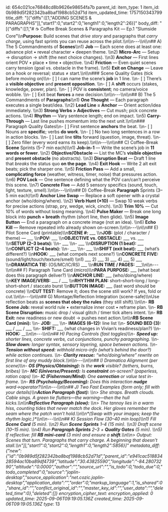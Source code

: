 id: 654c021ce76848cd8b9626e98654fa7b
parent_id: 
item_type: 1
item_id: 0b989d5f282342ba8baf1988cb52d71d
item_updated_time: 1757150343799
title_diff: "[{\"diffs\":[[1,\"ADDING SCENES & PARAGRAPHS\"]],\"start1\":0,\"start2\":0,\"length1\":0,\"length2\":26}]"
body_diff: "[{\"diffs\":[[1,\"# ☕ Coffee Break Scenes & Paragraphs Kit — Ep.1 “Slumside Core”\\\n**Purpose:** Build scenes that *drive story* and paragraphs that *carry charge*, using fast sprints you can reuse across the pilot.\\\n\\\n---\\\n\\\n## A) The 5 Commandments of **Scenes**\\\n1) **Job** — Each scene does at least one: advance plot • reveal character • deepen theme.  \\\n2) **Micro-Arc** — Setup → disruption → shift (the next choice changes).  \\\n3) **Anchor** — First lines orient POV • place • time • objective.  \\\n4) **Friction** — Even quiet scenes carry tension (goal vs. obstacle in the frame).  \\\n5) **Exit on Change** — Leave on a hook or reversal; status ≠ start.\\\n\\\n### Scene Quality Gates (tick before moving on)\\\n- [ ] I can name the scene’s **job** in 1 line.  \\\n- [ ] There’s a **visible objective** and **present opposition**.  \\\n- [ ] A **shift** occurs (stakes, knowledge, power, plan).  \\\n- [ ] POV is **consistent**; no camera/voice wobble.  \\\n- [ ] Exit beat **forces** a new decision.\\\n\\\n---\\\n\\\n## B) The 5 Commandments of **Paragraphs**\\\n1) **One Thought** — Each paragraph executes a single beat/idea.  \\\n2) **Lead Line = Anchor** — Orient action/idea immediately.  \\\n3) **Strong Verbs > Adjectives** — Cut mush; pick concrete actions.  \\\n4) **Rhythm** — Vary sentence length; end on impact.  \\\n5) **Carry-Through** — Last line pushes momentum into the next unit.\\\n\\\n### Paragraph Quality Gates\\\n- [ ] First sentence **anchors** the beat.  \\\n- [ ] Nouns are **specific**; verbs **do work**.  \\\n- [ ] No two long sentences in a row in action blocks.  \\\n- [ ] Last line **tilts** forward (question, image, threat).  \\\n- [ ] Zero filler (every word earns its keep).\\\n\\\n---\\\n\\\n## C) Coffee-Break **Scene** Sprints (5–7 min each)\\\n1) **Job-in-1** — Write the scene’s job in **11 words or fewer**.  \\\n2) **Objective/Obstacle** — List the MC’s **visible objective** and **present obstacle** (no abstracts).  \\\n3) **Disruption Beat** — Draft 1 line that *breaks* the status quo **on the page**.  \\\n4) **Exit Hook** — Write 2 alt exit beats; pick the sharper one.  \\\n5) **Friction Pass** — Add a small, **complicating force** (weather, witness, timer, noise) that pressures action.  \\\n6) **POV Lock** — One sentence defining what the POV can/can’t perceive this scene.  \\\n7) **Concrete Five** — Add 5 sensory specifics (sound, touch, light, texture, smell).\\\n\\\n---\\\n\\\n## D) Coffee-Break **Paragraph** Sprints (3–5 min each)\\\n1) **Anchor Line Swap** — Replace a soft opener with a crystal anchor (who/doing/where).  \\\n2) **Verb Hunt (×10)** — Swap 10 weak verbs for precise actions (strap, pry, wedge, wick, cinch).  \\\n3) **Trim 10%** — Cut 10% of words without losing meaning.  \\\n4) **Pulse Maker** — Break one long block into **punch + breath** rhythm (short line, then glide).  \\\n5) **Image Button** — End a paragraph on a concrete image (not an idea).  \\\n6) **Echo Kill** — Remove repeated info already shown on-screen.\\\n\\\n---\\\n\\\n## E) Pilot Scene Card (printable)\\\n**SCENE #:** ___  \\\n**JOB:** (plot / character / theme) — ___  \\\n**POV:** ___  \\\n**OBJECTIVE vs. OBSTACLE:** ___ vs. ___  \\\n**SETUP (2–3 beats):**  \\\n- ___  \\\n- ___  \\\n**DISRUPTION (1 beat):** ___  \\\n**CONFLICT (2–4 beats):**  \\\n- ___  \\\n- ___  \\\n**SHIFT (exit beat):** ___ (what’s different?)  \\\n**HOOK:** ___ (what compels next scene?)  \\\n**CONCRETE FIVE:** (sound/light/touch/texture/smell)  \\\n1) ___  2) ___  3) ___  4) ___  5) ___  \\\n**DRAMATICA TIE:** (OS/MC/IC/RS) ___  \\\n**RUN TIME / PAGES:** ___\\\n\\\n---\\\n\\\n## F) Paragraph Tune Card (micro)\\\n**PARA PURPOSE:** ___ (what beat does this paragraph deliver?)  \\\n**ANCHOR LINE:** ___ (who/doing/where)  \\\n**KEY IMAGE/VERB:** ___ / ___  \\\n**RHYTHM PLAN:** short–short–long / long–short–short / staccato burst  \\\n**BUTTON IMAGE:** ___ (last word should be concrete)  \\\n**CUT TEST:** Remove it; does the scene still work? If yes, fold or cut.\\\n\\\n---\\\n\\\n## G) Montage/Reflection Integration (scene-safe)\\\nUse reflection beats as **scenes that obey the rules** (they still shift).\\\n\\\n- **RB Scene Job:** reveal world rule • externalize inner cost • reframe plan.  \\\n- **RB Scene Disruption:** music drop / visual glitch / timer tick alters intent.  \\\n- **RB Exit:** new readiness or new doubt → pushes next action.\\\n\\\n**RB Scene Card (mini):**  \\\n- **JOB:** ___  \\\n- **IMAGES (6–12):** line list  \\\n- **SOUND BED (3):** ___ / ___ / ___  \\\n- **SHIFT:** ___ (what changes in Vivian’s readiness/plan?)  \\\n- **HOOK:** ___\\\n\\\n---\\\n\\\n## H) Pacing Controls (fast toggles)\\\n- **Speed up:** shorter lines, concrete verbs, cut conjunctions, punchy paragraphing.  \\\n- **Slow down:** longer syntax, sensory layering, space between actions.  \\\n- **Tension without speed:** withhold micro-info (what’s behind the door?) while action continues.  \\\n- **Clarity rescue:** “who/doing/where” rewrite on first line of any muddy block.\\\n\\\n---\\\n\\\n## I) Dramatica Alignment (per scene)\\\n- **OS (Physics/Obtaining):** Is the **work** visible? (tethers, burns, bribes)  \\\n- **MC (Universe/Present):** Is **constraint** on-screen? (paperless, ration caps)  \\\n- **IC (Fisherman/Mind):** One **correction** or value test in-frame.  \\\n- **RS (Psychology/Becoming):** Does this interaction **nudge** ward→operator?\\\n\\\n---\\\n\\\n## J) Two Fast Examples (form only; fill with your details)\\\n**Action Paragraph (fast):**  \\\n> She straps. Breath clouds. Cable sings. A green tie flutters—the warning—then the hull kicks.\\\n\\\n**Reflective Paragraph (slow):**  \\\n> The tannoy lies in a warm hiss, counting tides that never match the dock. Her gloves remember the seam where the patch won’t hold.\\\n\\\n*(Swap with your images; keep the rhythm logic.)*\\\n\\\n---\\\n\\\n## K) Session Flow (30–40 min loop)\\\n1) Fill **Scene Card** (5 min).  \\\n2) Run **Scene Sprints** 1–4 (15 min).  \\\n3) Draft scene (10–15 min).  \\\n4) Run **Paragraph Sprints** 2–3 + **Quality Gates** (5 min).  \\\n5) If reflective: fill **RB mini-card** (3 min) and ensure a **shift**.\\\n\\\n> Output: Scenes that turn. Paragraphs that carry charge. A beginning that doesn’t stall.\\\n\"]],\"start1\":0,\"start2\":0,\"length1\":0,\"length2\":5856}]"
metadata_diff: {"new":{"id":"0b989d5f282342ba8baf1988cb52d71d","parent_id":"e941cac51883428594ac10ba89df4739","latitude":"30.43825590","longitude":"-84.28073290","altitude":"0.0000","author":"","source_url":"","is_todo":0,"todo_due":0,"todo_completed":0,"source":"joplin-desktop","source_application":"net.cozic.joplin-desktop","application_data":"","order":0,"markup_language":1,"is_shared":0,"share_id":"","conflict_original_id":"","master_key_id":"","user_data":"","deleted_time":0},"deleted":[]}
encryption_cipher_text: 
encryption_applied: 0
updated_time: 2025-09-06T09:19:05.136Z
created_time: 2025-09-06T09:19:05.136Z
type_: 13